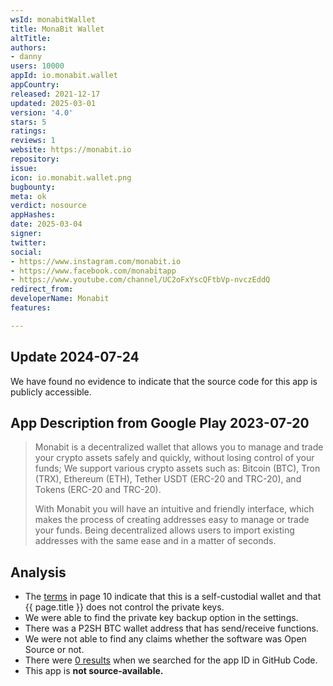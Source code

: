 ```yaml
---
wsId: monabitWallet
title: MonaBit Wallet
altTitle: 
authors:
- danny
users: 10000
appId: io.monabit.wallet
appCountry: 
released: 2021-12-17
updated: 2025-03-01
version: '4.0'
stars: 5
ratings: 
reviews: 1
website: https://monabit.io
repository: 
issue: 
icon: io.monabit.wallet.png
bugbounty: 
meta: ok
verdict: nosource
appHashes: 
date: 2025-03-04
signer: 
twitter: 
social:
- https://www.instagram.com/monabit.io
- https://www.facebook.com/monabitapp
- https://www.youtube.com/channel/UC2oFxYscQFtbVp-nvczEddQ
redirect_from: 
developerName: Monabit
features: 

---
```


## Update 2024-07-24

We have found no evidence to indicate that the source code for this app is publicly accessible.

## App Description from Google Play 2023-07-20

> Monabit is a decentralized wallet that allows you to manage and trade your crypto assets safely and quickly, without losing control of your funds; We support various crypto assets such as: Bitcoin (BTC), Tron (TRX), Ethereum (ETH), Tether USDT (ERC-20 and TRC-20), and Tokens (ERC-20 and TRC-20).
>
> With Monabit you will have an intuitive and friendly interface, which makes the process of creating addresses easy to manage or trade your funds. Being decentralized allows users to import existing addresses with the same ease and in a matter of seconds.

## Analysis

- The [terms](https://www.monabit.io/tyc) in page 10 indicate that this is a self-custodial wallet and that {{ page.title }} does not control the private keys.
- We were able to find the private key backup option in the settings. 
- There was a P2SH BTC wallet address that has send/receive functions. 
- We were not able to find any claims whether the software was Open Source or not. 
- There were [0 results](https://github.com/search?q=io.monabit.wallet&type=code) when we searched for the app ID in GitHub Code.
- This app is **not source-available.**
